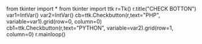 from tkinter import *
from tkinter import ttk
r=Tk()
r.title("CHECK BOTTON")
var1=IntVar()
var2=IntVar()
cb=ttk.Checkbutton(r,text="PHP", variable=var1).grid(row=0, column=0)
cb1=ttk.Checkbutton(r,text="PYTHON", variable=var2).grid(row=1, column=0)
r.mainloop()
